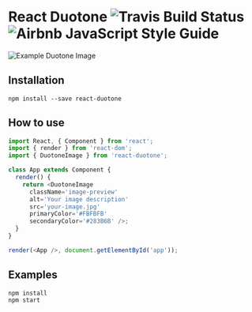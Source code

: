 # React Duotone ![[Travis Build Status](https://travis-ci.org/nagelflorian/react-duotone)](https://img.shields.io/travis/nagelflorian/react-duotone.svg?style=flat) ![[Airbnb JavaScript Style Guide](https://github.com/airbnb/javascript)](https://img.shields.io/badge/code--style-airbnb-blue.svg?style=flat)

![Example Duotone Image](https://cloud.githubusercontent.com/assets/7649376/19024780/e0fac730-890b-11e6-9640-1e2f604614e3.png)

## Installation

```
npm install --save react-duotone
```

## How to use

```JavaScript
import React, { Component } from 'react';
import { render } from 'react-dom';
import { DuotoneImage } from 'react-duotone';

class App extends Component {
  render() {
    return <DuotoneImage
      className='image-preview'
      alt='Your image description'
      src='your-image.jpg'
      primaryColor='#FBFBFB'
      secondaryColor='#283B6B' />;
  }
}

render(<App />, document.getElementById('app'));
```

## Examples

```
npm install
npm start
```

